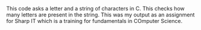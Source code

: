 This code asks a letter and a string of characters in C. This checks how many letters are present in the string. This was my output as an assignment for Sharp IT which is a training for fundamentals in COmputer Science. 
